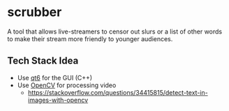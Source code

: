 # scrubber

A tool that allows live-streamers to censor out slurs or a list of other words to make their stream more friendly to younger audiences.

## Tech Stack Idea

 - Use [qt6](https://github.com/qt/qt5) for the GUI (C++)
 - Use [OpenCV](https://github.com/opencv/opencv) for processing video
   - https://stackoverflow.com/questions/34415815/detect-text-in-images-with-opencv